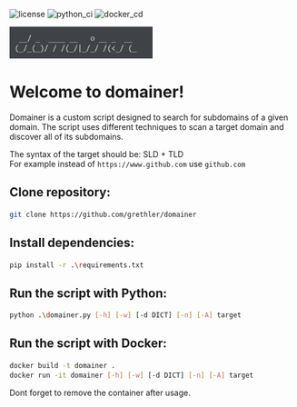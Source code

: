 ![license](https://img.shields.io/badge/License-GNU_GPLv3-blue)
![python_ci](https://github.com/grethler/domainer/actions/workflows/python.yml/badge.svg)
![docker_cd](https://github.com/grethler/domainer/actions/workflows/docker.yml/badge.svg)

<img src="./domainer.png" width="50%">

# Welcome to domainer!

Domainer is a custom script designed to search for subdomains of a given domain. 
The script uses different techniques to scan a target domain and discover all of its subdomains. 

The syntax of the target should be: SLD + TLD \
For example instead of `https://www.github.com` use `github.com`

## Clone repository:
```bash
git clone https://github.com/grethler/domainer
```

## Install dependencies:
```bash
pip install -r .\requirements.txt
```

## Run the script with Python:
```bash
python .\domainer.py [-h] [-w] [-d DICT] [-n] [-A] target
```

## Run the script with Docker:
```bash
docker build -t domainer .
docker run -it domainer [-h] [-w] [-d DICT] [-n] [-A] target
```
Dont forget to remove the container after usage.